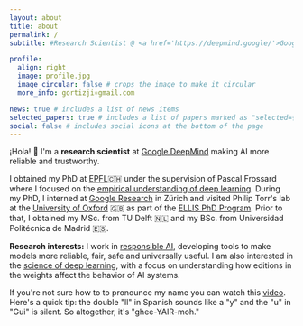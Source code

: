 ```yaml
---
layout: about
title: about
permalink: /
subtitle: #Research Scientist @ <a href='https://deepmind.google/'>Google DeepMind</a>.

profile:
  align: right
  image: profile.jpg
  image_circular: false # crops the image to make it circular
  more_info: gortizji⚛gmail.com

news: true # includes a list of news items
selected_papers: true # includes a list of papers marked as "selected={true}"
social: false # includes social icons at the bottom of the page
---
```


¡Hola! 👋 I'm a **research scientist** at [Google DeepMind](https://deepmind.google) making AI more reliable and trustworthy. 

I obtained my PhD at [EPFL](https://www.epfl.ch/en/)🇨🇭 under the supervision of Pascal Frossard where I focused on the [empirical understanding of deep learning](https://infoscience.epfl.ch/record/306613). During my PhD, I interned at [Google Research](https://research.google/) in Zürich and visited Philip Torr's lab at the [University of Oxford](https://www.ox.ac.uk/) 🇬🇧 as part of the [ELLIS PhD Program](https://ellis.eu/projects/a-geometric-look-to-understand-generalization-and-robustness-of-deep-learning). Prior to that, I obtained my MSc. from TU Delft 🇳🇱 and my BSc. from Universidad Politécnica de Madrid 🇪🇸.

**Research interests:** I work in [responsible AI](), developing tools to make models more reliable, fair, safe and universally useful. I am also interested in the [science of deep learning](), with a focus on understanding how editions in the weights affect the behavior of AI systems.

If you're not sure how to to pronounce my name you can watch this [video](https://www.youtube.com/watch?v=6dN7IJXsh6Q). Here's a quick tip: the double "ll" in Spanish sounds like a "y" and the "u" in "Gui" is silent. So altogether, it's "ghee-YAIR-moh."